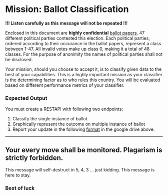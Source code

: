 # Mission: Ballot Classification                                                                                                                                                                                                             

**!!! Listen carefully as this message will not be repeated !!!**

Enclosed in this document are **highly confidential** [ballot papers](https://drive.google.com/drive/folders/16PbyfT_vpiuZaWKVaT8ksfEV18Pyd-Y5?usp=sharing). 47 different political parties contested this election.
Each political parties, ordered according to their occurance in the ballot papers, represent a class between 1-47. All invalid votes make up class 0, making it a total of 48 classes. For the purpose of anonimity the names of political parties shall not be disclosed.

Your mission, should you choose to accept it, is to classify given data to the best of your capabilities. This is a highly important mission as your classifier is the determining factor as to who rules this country. You will be evaluated based on different performance metrics of your classifier. 

### Expected Output
You must create a RESTAPI with following two endpoints:
1. Classify the single instance of ballot
2. Graphically represent the outcome on multiple instance of ballot
3. Report your update in the following [format](https://www.notion.so/Project-Update-9134aa34cc52496c98fe3315a9c4d59d) in the google drive above.

---
**Your every move shall be monitored. Plagarism is strictly forbidden.**
---

This message will self-destruct in 5, 4, 3 ... just kidding. This message is here to stay.

### Best of luck
